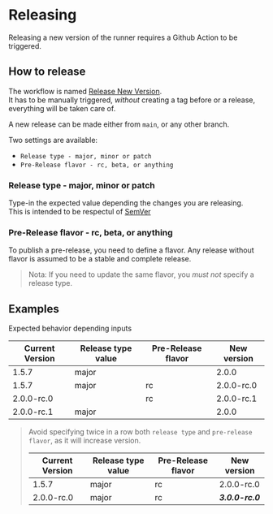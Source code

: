 # Releasing

Releasing a new version of the runner requires a Github Action to be triggered.

## How to release

The workflow is named [Release New Version](../../actions/workflows/release.yml).\
It has to be manually triggered, _without_ creating a tag before or a release, everything will be taken care of.

A new release can be made either from `main`, or any other branch.

Two settings are available:

- `Release type - major, minor or patch`
- `Pre-Release flavor - rc, beta, or anything`

### Release type - major, minor or patch

Type-in the expected value depending the changes you are releasing.\
This is intended to be respectul of [SemVer](https://semver.org/)

### Pre-Release flavor - rc, beta, or anything

To publish a pre-release, you need to define a flavor. Any release without flavor is assumed to be a stable and complete release.

> Nota:
> If you need to update the same flavor, you _must not_ specify a release type.

## Examples

Expected behavior depending inputs

| Current Version | Release type value | Pre-Release flavor | New version |
| --------------- | ------------------ | ------------------ | ----------- |
| 1.5.7           | major              |                    | 2.0.0       |
| 1.5.7           | major              | rc                 | 2.0.0-rc.0  |
| 2.0.0-rc.0      |                    | rc                 | 2.0.0-rc.1  |
| 2.0.0-rc.1      | major              |                    | 2.0.0       |

> Avoid specifying twice in a row both `release type` and `pre-release flavor`, as it will increase version.
>
> | Current Version | Release type value | Pre-Release flavor | New version      |
> | --------------- | ------------------ | ------------------ | ---------------- |
> | 1.5.7           | major              | rc                 | 2.0.0-rc.0       |
> | 2.0.0-rc.0      | major              | rc                 | **_3.0.0-rc.0_** |
